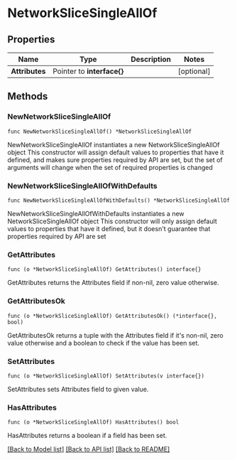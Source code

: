 # NetworkSliceSingleAllOf

## Properties

Name | Type | Description | Notes
------------ | ------------- | ------------- | -------------
**Attributes** | Pointer to **interface{}** |  | [optional] 

## Methods

### NewNetworkSliceSingleAllOf

`func NewNetworkSliceSingleAllOf() *NetworkSliceSingleAllOf`

NewNetworkSliceSingleAllOf instantiates a new NetworkSliceSingleAllOf object
This constructor will assign default values to properties that have it defined,
and makes sure properties required by API are set, but the set of arguments
will change when the set of required properties is changed

### NewNetworkSliceSingleAllOfWithDefaults

`func NewNetworkSliceSingleAllOfWithDefaults() *NetworkSliceSingleAllOf`

NewNetworkSliceSingleAllOfWithDefaults instantiates a new NetworkSliceSingleAllOf object
This constructor will only assign default values to properties that have it defined,
but it doesn't guarantee that properties required by API are set

### GetAttributes

`func (o *NetworkSliceSingleAllOf) GetAttributes() interface{}`

GetAttributes returns the Attributes field if non-nil, zero value otherwise.

### GetAttributesOk

`func (o *NetworkSliceSingleAllOf) GetAttributesOk() (*interface{}, bool)`

GetAttributesOk returns a tuple with the Attributes field if it's non-nil, zero value otherwise
and a boolean to check if the value has been set.

### SetAttributes

`func (o *NetworkSliceSingleAllOf) SetAttributes(v interface{})`

SetAttributes sets Attributes field to given value.

### HasAttributes

`func (o *NetworkSliceSingleAllOf) HasAttributes() bool`

HasAttributes returns a boolean if a field has been set.


[[Back to Model list]](../README.md#documentation-for-models) [[Back to API list]](../README.md#documentation-for-api-endpoints) [[Back to README]](../README.md)


